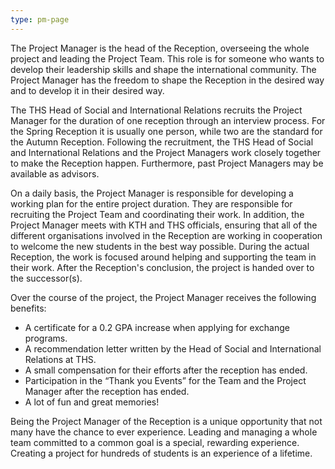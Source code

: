 ```yaml
---
type: pm-page
---
```

The Project Manager is the head of the Reception, overseeing the whole project and leading the Project Team. This role is for someone who wants to develop their leadership skills and shape the international community. The Project Manager has the freedom to shape the Reception in the desired way and to develop it in their desired way.

The THS Head of Social and International Relations recruits the Project Manager for the duration of one reception through an interview process. For the Spring Reception it is usually one person, while two are the standard for the Autumn Reception. Following the recruitment, the THS Head of Social and International Relations and the Project Managers work closely together to make the Reception happen. Furthermore, past Project Managers may be available as advisors. 

On a daily basis, the Project Manager is responsible for developing a working plan for the entire project duration. They are responsible for recruiting the Project Team and coordinating their work. In addition, the Project Manager meets with KTH and THS officials, ensuring that all of the different organisations involved in the Reception are working in cooperation to welcome the new students in the best way possible. During the actual Reception, the work is focused around helping and supporting the team in their work. After the Reception's conclusion, the project is handed over to the successor(s). 

Over the course of the project, the Project Manager receives the following benefits:

* A certificate for a 0.2 GPA increase when applying for exchange programs.
* A recommendation letter written by the Head of Social and International Relations at THS.
* A small compensation for their efforts after the reception has ended.
* Participation in the “Thank you Events” for the Team and the Project Manager after the reception has ended.
* A lot of fun and great memories!

Being the Project Manager of the Reception is a unique opportunity that not many have the chance to ever experience. Leading and managing a whole team committed to a common goal is a special, rewarding experience. Creating a project for hundreds of students is an experience of a lifetime.
